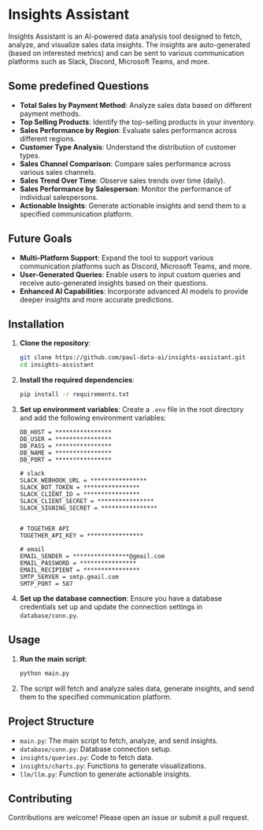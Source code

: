 # Insights Assistant

Insights Assistant is an AI-powered data analysis tool designed to fetch, analyze, and visualize sales data insights. The insights are auto-generated (based on interested metrics) and can be sent to various communication platforms such as Slack, Discord, Microsoft Teams, and more.

## Some predefined Questions

- **Total Sales by Payment Method**: Analyze sales data based on different payment methods.
- **Top Selling Products**: Identify the top-selling products in your inventory.
- **Sales Performance by Region**: Evaluate sales performance across different regions.
- **Customer Type Analysis**: Understand the distribution of customer types.
- **Sales Channel Comparison**: Compare sales performance across various sales channels.
- **Sales Trend Over Time**: Observe sales trends over time (daily).
- **Sales Performance by Salesperson**: Monitor the performance of individual salespersons.
- **Actionable Insights**: Generate actionable insights and send them to a specified communication platform.

## Future Goals

- **Multi-Platform Support**: Expand the tool to support various communication platforms such as Discord, Microsoft Teams, and more.
- **User-Generated Queries**: Enable users to input custom queries and receive auto-generated insights based on their questions.
- **Enhanced AI Capabilities**: Incorporate advanced AI models to provide deeper insights and more accurate predictions.

## Installation

1. **Clone the repository**:
    ```bash
    git clone https://github.com/paul-data-ai/insights-assistant.git
    cd insights-assistant
    ```

2. **Install the required dependencies**:
    ```bash
    pip install -r requirements.txt
    ```

3. **Set up environment variables**:
    Create a `.env` file in the root directory and add the following environment variables:
    ```
    DB_HOST = ****************
    DB_USER = ****************
    DB_PASS = ****************
    DB_NAME = ****************
    DB_PORT = ****************
    
    # slack
    SLACK_WEBHOOK_URL = ****************
    SLACK_BOT_TOKEN = ****************
    SLACK_CLIENT_ID = ****************
    SLACK_CLIENT_SECRET = ****************
    SLACK_SIGNING_SECRET = ****************
    
    
    # TOGETHER API
    TOGETHER_API_KEY = ****************
    
    # email
    EMAIL_SENDER = ****************@gmail.com
    EMAIL_PASSWORD = ****************
    EMAIL_RECIPIENT = ****************
    SMTP_SERVER = smtp.gmail.com
    SMTP_PORT = 587
    ```

4. **Set up the database connection**:
    Ensure you have a database credentials set up and update the connection settings in `database/conn.py`.

## Usage

1. **Run the main script**:
    ```bash
    python main.py
    ```

2. The script will fetch and analyze sales data, generate insights, and send them to the specified communication platform.

## Project Structure

- `main.py`: The main script to fetch, analyze, and send insights.
- `database/conn.py`: Database connection setup.
- `insights/queries.py`: Code to fetch data.
- `insights/charts.py`: Functions to generate visualizations.
- `llm/llm.py`: Function to generate actionable insights.

## Contributing

Contributions are welcome! Please open an issue or submit a pull request.
